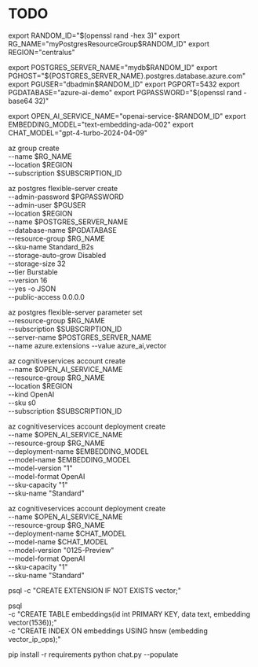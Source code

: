 # TODO

export RANDOM_ID="$(openssl rand -hex 3)"
export RG_NAME="myPostgresResourceGroup$RANDOM_ID"
export REGION="centralus"

export POSTGRES_SERVER_NAME="mydb$RANDOM_ID"
export PGHOST="${POSTGRES_SERVER_NAME}.postgres.database.azure.com"
export PGUSER="dbadmin$RANDOM_ID"
export PGPORT=5432
export PGDATABASE="azure-ai-demo"
export PGPASSWORD="$(openssl rand -base64 32)"

export OPEN_AI_SERVICE_NAME="openai-service-$RANDOM_ID"
export EMBEDDING_MODEL="text-embedding-ada-002"
export CHAT_MODEL="gpt-4-turbo-2024-04-09"

az group create \
    --name $RG_NAME \
    --location $REGION \
    --subscription $SUBSCRIPTION_ID

az postgres flexible-server create \
    --admin-password $PGPASSWORD \
    --admin-user $PGUSER \
    --location $REGION \
    --name $POSTGRES_SERVER_NAME \
    --database-name $PGDATABASE \
    --resource-group $RG_NAME \
    --sku-name Standard_B2s \
    --storage-auto-grow Disabled \
    --storage-size 32 \
    --tier Burstable \
    --version 16 \
    --yes -o JSON \
    --public-access 0.0.0.0

az postgres flexible-server parameter set \
    --resource-group $RG_NAME \
    --subscription $SUBSCRIPTION_ID \
    --server-name $POSTGRES_SERVER_NAME \
    --name azure.extensions --value azure_ai,vector

az cognitiveservices account create \
    --name $OPEN_AI_SERVICE_NAME \
    --resource-group $RG_NAME \
    --location $REGION \
    --kind OpenAI \
    --sku s0 \
    --subscription $SUBSCRIPTION_ID

az cognitiveservices account deployment create \
    --name $OPEN_AI_SERVICE_NAME \
    --resource-group  $RG_NAME \
    --deployment-name $EMBEDDING_MODEL \
    --model-name $EMBEDDING_MODEL \
    --model-version "1"  \
    --model-format OpenAI \
    --sku-capacity "1" \
    --sku-name "Standard"

az cognitiveservices account deployment create \
    --name $OPEN_AI_SERVICE_NAME \
    --resource-group  $RG_NAME \
    --deployment-name $CHAT_MODEL \
    --model-name $CHAT_MODEL \
    --model-version "0125-Preview" \
    --model-format OpenAI \
    --sku-capacity "1" \
    --sku-name "Standard"

psql -c "CREATE EXTENSION IF NOT EXISTS vector;"

psql \
    -c "CREATE TABLE embeddings(id int PRIMARY KEY, data text, embedding vector(1536));" \
    -c "CREATE INDEX ON embeddings USING hnsw (embedding vector_ip_ops);"

pip install -r requirements
python chat.py --populate
